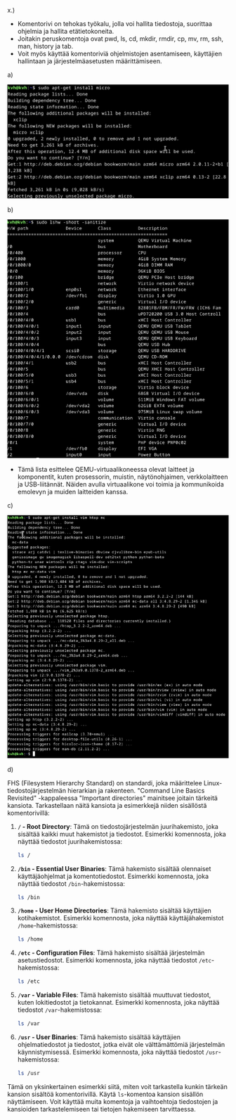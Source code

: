 x.)
-  Komentorivi on tehokas työkalu, jolla voi hallita tiedostoja, suorittaa ohjelmia ja hallita etätietokoneita.
-  Joitakin peruskomentoja ovat pwd, ls, cd, mkdir, rmdir, cp, mv, rm, ssh, man, history ja tab.
-  Voit myös käyttää komentoriviä ohjelmistojen asentamiseen, käyttäjien hallintaan ja järjestelmäasetusten määrittämiseen.

a)

![micro](/kuvat/h2/micro.png)

b)

![lshw](/kuvat/h2/lshw.png)

-  Tämä lista esittelee QEMU-virtuaalikoneessa olevat laitteet ja komponentit, kuten prosessorin, muistin, näytönohjaimen, verkkolaitteen ja USB-liitännät. Näiden avulla virtuaalikone voi toimia ja kommunikoida emolevyn ja muiden laitteiden kanssa.

c)

![install](/kuvat/h2/install.png)

d)

FHS (Filesystem Hierarchy Standard) on standardi, joka määrittelee Linux-tiedostojärjestelmän hierarkian ja rakenteen. "Command Line Basics Revisited" -kappaleessa "Important directories" mainitsee joitain tärkeitä kansiota. Tarkastellaan näitä kansiota ja esimerkkejä niiden sisällöstä komentorivillä:

1. **`/` - Root Directory**:
   Tämä on tiedostojärjestelmän juurihakemisto, joka sisältää kaikki muut hakemistot ja tiedostot. Esimerkki komennosta, joka näyttää tiedostot juurihakemistossa:

   ```bash
   ls /
   ```

2. **`/bin` - Essential User Binaries**:
   Tämä hakemisto sisältää olennaiset käyttäjäohjelmat ja komentotiedostot. Esimerkki komennosta, joka näyttää tiedostot `/bin`-hakemistossa:

   ```bash
   ls /bin
   ```

3. **`/home` - User Home Directories**:
   Tämä hakemisto sisältää käyttäjien kotihakemistot. Esimerkki komennosta, joka näyttää käyttäjähakemistot `/home`-hakemistossa:

   ```bash
   ls /home
   ```

4. **`/etc` - Configuration Files**:
   Tämä hakemisto sisältää järjestelmän asetustiedostot. Esimerkki komennosta, joka näyttää tiedostot `/etc`-hakemistossa:

   ```bash
   ls /etc
   ```

5. **`/var` - Variable Files**:
   Tämä hakemisto sisältää muuttuvat tiedostot, kuten lokitiedostot ja tietokannat. Esimerkki komennosta, joka näyttää tiedostot `/var`-hakemistossa:

   ```bash
   ls /var
   ```

6. **`/usr` - User Binaries**:
   Tämä hakemisto sisältää käyttäjien ohjelmatiedostot ja tiedostot, jotka eivät ole välttämättömiä järjestelmän käynnistymisessä. Esimerkki komennosta, joka näyttää tiedostot `/usr`-hakemistossa:

   ```bash
   ls /usr
   ```

Tämä on yksinkertainen esimerkki siitä, miten voit tarkastella kunkin tärkeän kansion sisältöä komentorivillä. Käytä `ls`-komentoa kansion sisällön näyttämiseen. Voit käyttää muita komentoja ja vaihtoehtoja tiedostojen ja kansioiden tarkastelemiseen tai tietojen hakemiseen tarvittaessa.

